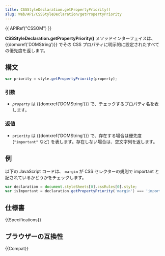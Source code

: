 ```yaml
---
title: CSSStyleDeclaration.getPropertyPriority()
slug: Web/API/CSSStyleDeclaration/getPropertyPriority
---
```


{{ APIRef("CSSOM") }}

**CSSStyleDeclaration.getPropertyPriority()** メソッドインターフェイスは、 {{domxref('DOMString')}} でその CSS プロパティに明示的に設定されたすべての優先度を返します。

## 構文

```js
var priority = style.getPropertyPriority(property);
```

### 引数

- _`property`_ は {{domxref('DOMString')}} で、チェックするプロパティ名を表します。

### 返値

- `priority` は {{domxref('DOMString')}} で、存在する場合は優先度 (`"important"` など) を表します。存在しない場合は、空文字列を返します。

## 例

以下の JavaScript コードは、 `margin` が CSS セレクターの規則で important と記されているかどうかをチェックします。

```js
var declaration = document.styleSheets[0].cssRules[0].style;
var isImportant = declaration.getPropertyPriority('margin') === 'important';
```

## 仕様書

{{Specifications}}

## ブラウザーの互換性

{{Compat}}
